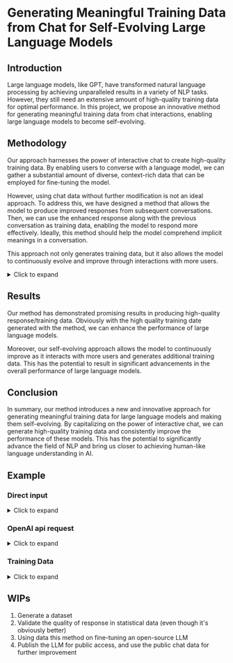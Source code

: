 # Generating Meaningful Training Data from Chat for Self-Evolving Large Language Models

## Introduction

Large language models, like GPT, have transformed natural language processing by achieving unparalleled results in a variety of NLP tasks. However, they still need an extensive amount of high-quality training data for optimal performance. In this project, we propose an innovative method for generating meaningful training data from chat interactions, enabling large language models to become self-evolving.

## Methodology

Our approach harnesses the power of interactive chat to create high-quality training data. By enabling users to converse with a language model, we can gather a substantial amount of diverse, context-rich data that can be employed for fine-tuning the model.

However, using chat data without further modification is not an ideal approach. To address this, we have designed a method that allows the model to produce improved responses from subsequent conversations. Then, we can use the enhanced response along with the previous conversation as training data, enabling the model to respond more effectively. Ideally, this method should help the model comprehend implicit meanings in a conversation.

This approach not only generates training data, but it also allows the model to continuously evolve and improve through interactions with more users.

<details>
  <summary>Click to expand</summary>
  Your content goes here
</details>



## Results

Our method has demonstrated promising results in producing high-quality response/training data. Obviously with the high quality training date generated with the method, we can enhance the performance of large language models. 

Moreover, our self-evolving approach allows the model to continuously improve as it interacts with more users and generates additional training data. This has the potential to result in significant advancements in the overall performance of large language models.

## Conclusion

In summary, our method introduces a new and innovative approach for generating meaningful training data for large language models and making them self-evolving. By capitalizing on the power of interactive chat, we can generate high-quality training data and consistently improve the performance of these models. This has the potential to significantly advance the field of NLP and bring us closer to achieving human-like language understanding in AI.

## Example
### Direct input
<details>
  <summary>Click to expand</summary>
  
you can directly copy the text and paste it into GPT-4 webchat

input:
```markdown
Please response following these rules:
1. The selected request is bounded with !!!request!!!. Copy the selected request unchanged, start with <<start request>>, end with <<end request>>.
2. You should analyze the intuition(why) of the response based on the given past conversation (consider the previous and following conversation), start with <<start analyze>>,end with <<end analyze>>.
3. The selected response is bounded with ***response***. Write a better response with the given context. The new reply should be provided to replace the string bounded with ***response***. New response should start with <<new reply>> end with <<end reply>>.
4. You should consider chats after the selected message as a feedback.
Here is the conversation:
{
    "id": "OHGMj1T_0",
    "conversations": [
      {
        "from": "human",
        "value": "Who sings the italo disco song \"sonambulismo\"?"
      },
      {
        "from": "gpt",
        "value": "The Italo Disco song \"Sonambulismo\" is performed by the Italian musician and singer Pino D'Angi\u00f2. The song was released in 1984 and became a hit in Italy and other European countries."
      },
      {
        "from": "human",
        "value": "give me the lyrics"
      },
      {
        "from": "gpt",
        "value": "Certainly, here are the lyrics to \"Sonambulismo\" by Pino D'Angi\u00f2:\n\nVerse 1:\nC'\u00e8 un'ombra nella notte\nChe mi segue sempre pi\u00f9\n\u00c8 una voce che mi chiama\nChe mi vuole un po' di pi\u00f9\n\nChorus:\nSonambulismo, sonambulismo\nLa mia vita \u00e8 un sonno, un sogno infinito\nSonambulismo, sonambulismo\nLa mia vita \u00e8 un sonno, un sogno infinito\n\nVerse 2:\nNon mi posso svegliare\nNon riesco a non sognare\nSento il vento sulla pelle\nMa non so dove andare\n\nChorus:\nSonambulismo, sonambulismo\nLa mia vita \u00e8 un sonno, un sogno infinito\nSonambulismo, sonambulismo\nLa mia vita \u00e8 un sonno, un sogno infinito\n\nVerse 3:\nVivo come in un film\nDove il tempo non esiste\nFaccio tutto quello che voglio\nMa non mi sento felice\n\nChorus:\nSonambulismo, sonambulismo\nLa mia vita \u00e8 un sonno, un sogno infinito\nSonambulismo, sonambulismo\nLa mia vita \u00e8 un sonno, un sogno infinito\n\nVerse 4:\nC'\u00e8 una porta che mi chiama\nMa non so dove conduce\nNon so se devo entrare\nO continuare a sognare\n\nChorus:\nSonambulismo, sonambulismo\nLa mia vita \u00e8 un sonno, un sogno infinito\nSonambulismo, sonambulismo\nLa mia vita \u00e8 un sonno, un sogno infinito"
      },
      {
        "from": "human",
        "value": "Who sings the Italo Disco song \"Sonnambulismo\"?"
      },
      {
        "from": "gpt",
        "value": "The Italo Disco song \"Sonnambulismo\" is performed by Pino D'Angi\u00f2, an Italian musician and singer. The song was released in 1984 and became a hit in Italy and other European countries."
      },
      {
        "from": "human",
        "value": "I mean the song by Canton"
      },
      {
        "from": "gpt",
        "value": "I apologize for the confusion earlier. The Italo Disco song \"Sonnambulismo\" you are referring to is actually performed by the Italian singer and producer Canton. The song was released in 1986 and became a popular hit in Italy and other parts of Europe. Here are the lyrics:\n\nVerse 1:\nC'\u00e8 una casa bianca\ndove io mi sento in pace\ntutto intorno il silenzio\ne la notte su di me\n\nChorus:\nSonnambulismo\ncammino in sogno solo\nnon ho un'et\u00e0\nnon ho un'identit\u00e0\n\nVerse 2:\nVedo tante cose\nche non so se sono vere\ne cammino piano\nsenza sapere dove andr\u00f2\n\nChorus:\nSonnambulismo\ncammino in sogno solo\nnon ho un'et\u00e0\nnon ho un'identit\u00e0\n\nBridge:\nMa poi mi sveglio e guardo\nil mio viso nella luce\ne sento una nostalgia\nche non so spiegare\n\nChorus:\nSonnambulismo\ncammino in sogno solo\nnon ho un'et\u00e0\nnon ho un'identit\u00e0"
      },
      {
        "from": "human",
        "value": "That's not the lyrics, it starts with \"Buonanotte a tutti voi\""
      },
      {
        "from": "gpt",
        "value": "I apologize for the mistake in my previous response. You are correct, \"Sonnambulismo\" is a different song by Canton, and the lyrics begin with \"Buonanotte a tutti voi.\" Here are the correct lyrics to the song:\n\nVerse 1:\nBuonanotte a tutti voi\n\u00c8 l'ora di dormire ormai\nE io mi sento un po' diverso\nCammino piano e non so dove andr\u00f2\n\nChorus:\nSonnambulismo, sonnambulismo\nLa mia vita \u00e8 un sogno infinito\nSonnambulismo, sonnambulismo\nNon so pi\u00f9 cosa sia la realt\u00e0\n\nVerse 2:\nI colori sono sfocati\nE le luci sembrano ovattate\nSento solo il rumore del mio respiro\nE questo sogno che non ha fine\n\nChorus:\nSonnambulismo, sonnambulismo\nLa mia vita \u00e8 un sogno infinito\nSonnambulismo, sonnambulismo\nNon so pi\u00f9 cosa sia la realt\u00e0\n\nBridge:\nSono solo un sonnambulo\nChe cammina senza meta\nNon so se voglio svegliarmi\nO continuare a sognare\n\nChorus:\nSonnambulismo, sonnambulismo\nLa mia vita \u00e8 un sogno infinito\nSonnambulismo, sonnambulismo\nNon so pi\u00f9 cosa sia la realt\u00e0\n\nOutro:\nLa mia vita \u00e8 un sogno infinito."
      },
      {
        "from": "human",
        "value": "Here's the song's chorus:\n\nSonnambulismo \u00e8 una parola\nche vi meraviglier\u00e0,\nma quante cose questa notte\nstrana mi riveler\u00e0,\nsonnambulismo \u00e8 il desiderio\ndi sfuggire ad un clich\u00e9,\nsereno, allegro, malinconico\ncammino senza te."
      },
      {
        "from": "gpt",
        "value": "I apologize again for the confusion earlier. You are correct that the Italo Disco song \"Sonnambulismo\" you were asking about has lyrics that are different from the two sets I provided earlier. Here are the correct lyrics to the song by Gazebo:\n\nVerse 1:\nBuonanotte a tutti voi\nE' l'ora di dormire ormai\nMa io mi sento un po' diverso\nCammino piano e non so dove andr\u00f2\n\nChorus:\nSonnambulismo \u00e8 una parola\nChe vi meraviglier\u00e0\nMa quante cose questa notte\nStrana mi riveler\u00e0\nSonnambulismo \u00e8 il desiderio\nDi sfuggire ad un clich\u00e9\nSereno, allegro, malinconico\nCammino senza te\n\nVerse 2:\nNon so se \u00e8 un sogno o realt\u00e0\nQuesta vita che sto vivendo qua\nMa qualcosa di strano c'\u00e8\nE questa notte mi stupir\u00e0\n\nChorus:\nSonnambulismo \u00e8 una parola\nChe vi meraviglier\u00e0\nMa quante cose questa notte\nStrana mi riveler\u00e0\nSonnambulismo \u00e8 il desiderio\nDi sfuggire ad un clich\u00e9\nSereno, allegro, malinconico\nCammino senza te\n\nBridge:\nE mi sembra di volare via\nIn un mondo che non c'\u00e8\nMa poi mi sveglio e guardo\nLa mia vita nella luce\n\nChorus:\nSonnambulismo \u00e8 una parola\nChe vi meraviglier\u00e0\nMa quante cose questa notte\nStrana mi riveler\u00e0\nSonnambulismo \u00e8 il desiderio\nDi sfuggire ad un clich\u00e9\nSereno, allegro, malinconico\nCammino senza te\n\nOutro:\nSonnambulismo \u00e8 il desiderio\nDi sfuggire ad un clich\u00e9\nSereno, allegro, malinconico\nCammino senza te."
      },
!!!      {
        "from": "human",
        "value": "Can you make a non-sensical portuguese version of the chorus that keeps the same rhythm and syllable structure?"
      }!!!,
***      {
        "from": "gpt",
        "value": "Certainly, here's a non-sensical Portuguese version of the chorus with the same syllable structure and rhythm:\n\nSonambulismo \u00e9 uma palavra\nQue vai te surpreender\nQuantas coisas essa noite louca\nVai me fazer entender\nSonambulismo \u00e9 o desejo\nDe escapar de um clich\u00ea\nSereno, alegre, melanc\u00f3lico\nCaminho sem voc\u00ea"
      }***,
      {
        "from": "human",
        "value": "You don't need to keep the same meaning, actually you should change it to make less sense. Just keep around the word \"Sonambulismo\" and the same syllable count."
      },
      {
        "from": "gpt",
        "value": "I apologize for the misunderstanding. Here's a non-sensical Portuguese version of the chorus with the same syllable count and keeping the word \"Sonambulismo\":\n\nSonambulismo \u00e9 uma palavra\nQue vai te fazer rir\nQuantas coisas essa noite maluca\nVai me fazer sentir\nSonambulismo \u00e9 o desejo\nDe voar sem um porqu\u00ea\nSereno, alegre, melanc\u00f3lico\nCaminho sem voc\u00ea"
      },
      {
        "from": "human",
        "value": "You can replace the \"definition\" of Sonambulismo in the first and fifth lines for random unrelated words with the same syllable count"
      },
      {
        "from": "gpt",
        "value": "Thank you for the clarification. Here's a version with random unrelated words:\n\nMonossilabismo \u00e9 uma cenoura\nQue vai te iluminar\nQuantas coisas essa noite cavalga\nVai me fazer cantar\nPolilogismo \u00e9 o desejo\nDe pintar sem um pincel\nSereno, alegre, melanc\u00f3lico\nCaminho sem papel"
      }
    ]
  }
```
Response:
```markdown
<<start analyze>>The user asked for a non-sensical Portuguese version of the chorus that keeps the same rhythm and syllable structure, and I provided a version that still made sense. The user then specified that they wanted to change the meaning of the lines to make less sense, only keeping the word "Sonambulismo" and the same syllable count.<<end analyze>>

<<start request>>Can you make a non-sensical portuguese version of the chorus that keeps the same rhythm and syllable structure?<<end request>>

<<new reply>>Understood. Here's a non-sensical Portuguese version of the chorus with the same syllable count and keeping the word "Sonambulismo":

Sonambulismo abacaxi
Mangueira vai desabar
Quantas frutas essa noite girafa
Vai me fazer engolir
Sonambulismo liquidificador
De dançar sem um chapéu
Sereno, alegre, melancólico
Caminho sem anzol<<end reply>>
```
</details>

### OpenAI api request
<details>
  <summary>Click to expand</summary>

[You can find the dataset here](https://huggingface.co/datasets/philschmid/sharegpt-raw/blob/main/sharegpt_20230401_clean_lang_split.json)

  code:

```python
import chat
from chat import ChatGPT
import json
import random

chatbot = chat.ChatGPT()

# a selected example (because gpt originally perform bad in this case)
with open('sharegpt_20230401_clean_lang_split.json', encoding='utf-8') as file:
    data = json.load(file)

formatted_history = ""
for conversation in data:
    if conversation["id"] == "OHGMj1T_0":
        base_index = 0
        history = conversation["conversations"]
        random_integer = 12
        # random_integer = random.randint(base_index, len(history)-base_index-1)
        if history[0]["from"] == "gpt":
            base_index += 1
        for index, chat_detail in enumerate(history):
            string_representation = str(chat_detail)
            if index == random_integer or index == random_integer + 1:
                print(chat_detail)
                if chat_detail["from"] == "gpt":
                    formatted_history+="***"+string_representation+"***"
                else:
                    formatted_history+="!!!"+string_representation+"!!!"
            else:
                formatted_history+=string_representation

print(formatted_history)
chatbot.ask_with_command(formatted_history)
```
Response:
```python
"""
<<start request>>Can you make a non-sensical portuguese version of the chorus that keeps the same rhythm and syllable structure?<<end request>> <<start analyze>>The user is requesting a non-sensical version of the chorus in Portuguese that maintains the same rhythm and syllable structure. Previous replies provided by the AI were still somewhat coherent in terms of meaning.<<end analyze>> <<new reply>>Considerando o pedido, aqui está uma versão do refrão em português sem sentido lógico, mantendo a palavra "Sonambulismo" e a mesma quantidade de sílabas:

Sonambulismo, laranja azul
Mistura abacaxi, lampião
Bagunçando noite, vento carrossel
Capivara alado, serpente colchão
Sonambulismo, celular de sal
Dança ilhabela, borboleta cão
Amendoim, risonho, abacate triste
Sem caranguejo, caminho croissant
<<end reply>>
"""
```
</details>


### Training Data
<details>
  <summary>Click to expand</summary>
This is just a simple example, you can modify it as you want

example:

  ```python
{
    "history": 
        """
            [{
                "from": "human",
                "value": "Who sings the italo disco song \"sonambulismo\"?"
              },
              {
                "from": "gpt",
                "value": "The Italo Disco song \"Sonambulismo\" is performed by the Italian musician and singer Pino D'Angi\u00f2. The song was released in 1984 and became a hit in Italy and other European countries."
              },
              {
                "from": "human",
                "value": "give me the lyrics"
              },
              {
                "from": "gpt",
                "value": "Certainly, here are the lyrics to \"Sonambulismo\" by Pino D'Angi\u00f2:\n\nVerse 1:\nC'\u00e8 un'ombra nella notte\nChe mi segue sempre pi\u00f9\n\u00c8 una voce che mi chiama\nChe mi vuole un po' di pi\u00f9\n\nChorus:\nSonambulismo, sonambulismo\nLa mia vita \u00e8 un sonno, un sogno infinito\nSonambulismo, sonambulismo\nLa mia vita \u00e8 un sonno, un sogno infinito\n\nVerse 2:\nNon mi posso svegliare\nNon riesco a non sognare\nSento il vento sulla pelle\nMa non so dove andare\n\nChorus:\nSonambulismo, sonambulismo\nLa mia vita \u00e8 un sonno, un sogno infinito\nSonambulismo, sonambulismo\nLa mia vita \u00e8 un sonno, un sogno infinito\n\nVerse 3:\nVivo come in un film\nDove il tempo non esiste\nFaccio tutto quello che voglio\nMa non mi sento felice\n\nChorus:\nSonambulismo, sonambulismo\nLa mia vita \u00e8 un sonno, un sogno infinito\nSonambulismo, sonambulismo\nLa mia vita \u00e8 un sonno, un sogno infinito\n\nVerse 4:\nC'\u00e8 una porta che mi chiama\nMa non so dove conduce\nNon so se devo entrare\nO continuare a sognare\n\nChorus:\nSonambulismo, sonambulismo\nLa mia vita \u00e8 un sonno, un sogno infinito\nSonambulismo, sonambulismo\nLa mia vita \u00e8 un sonno, un sogno infinito"
              },
              {
                "from": "human",
                "value": "Who sings the Italo Disco song \"Sonnambulismo\"?"
              },
              {
                "from": "gpt",
                "value": "The Italo Disco song \"Sonnambulismo\" is performed by Pino D'Angi\u00f2, an Italian musician and singer. The song was released in 1984 and became a hit in Italy and other European countries."
              },
              {
                "from": "human",
                "value": "I mean the song by Canton"
              },
              {
                "from": "gpt",
                "value": "I apologize for the confusion earlier. The Italo Disco song \"Sonnambulismo\" you are referring to is actually performed by the Italian singer and producer Canton. The song was released in 1986 and became a popular hit in Italy and other parts of Europe. Here are the lyrics:\n\nVerse 1:\nC'\u00e8 una casa bianca\ndove io mi sento in pace\ntutto intorno il silenzio\ne la notte su di me\n\nChorus:\nSonnambulismo\ncammino in sogno solo\nnon ho un'et\u00e0\nnon ho un'identit\u00e0\n\nVerse 2:\nVedo tante cose\nche non so se sono vere\ne cammino piano\nsenza sapere dove andr\u00f2\n\nChorus:\nSonnambulismo\ncammino in sogno solo\nnon ho un'et\u00e0\nnon ho un'identit\u00e0\n\nBridge:\nMa poi mi sveglio e guardo\nil mio viso nella luce\ne sento una nostalgia\nche non so spiegare\n\nChorus:\nSonnambulismo\ncammino in sogno solo\nnon ho un'et\u00e0\nnon ho un'identit\u00e0"
              },
              {
                "from": "human",
                "value": "That's not the lyrics, it starts with \"Buonanotte a tutti voi\""
              },
              {
                "from": "gpt",
                "value": "I apologize for the mistake in my previous response. You are correct, \"Sonnambulismo\" is a different song by Canton, and the lyrics begin with \"Buonanotte a tutti voi.\" Here are the correct lyrics to the song:\n\nVerse 1:\nBuonanotte a tutti voi\n\u00c8 l'ora di dormire ormai\nE io mi sento un po' diverso\nCammino piano e non so dove andr\u00f2\n\nChorus:\nSonnambulismo, sonnambulismo\nLa mia vita \u00e8 un sogno infinito\nSonnambulismo, sonnambulismo\nNon so pi\u00f9 cosa sia la realt\u00e0\n\nVerse 2:\nI colori sono sfocati\nE le luci sembrano ovattate\nSento solo il rumore del mio respiro\nE questo sogno che non ha fine\n\nChorus:\nSonnambulismo, sonnambulismo\nLa mia vita \u00e8 un sogno infinito\nSonnambulismo, sonnambulismo\nNon so pi\u00f9 cosa sia la realt\u00e0\n\nBridge:\nSono solo un sonnambulo\nChe cammina senza meta\nNon so se voglio svegliarmi\nO continuare a sognare\n\nChorus:\nSonnambulismo, sonnambulismo\nLa mia vita \u00e8 un sogno infinito\nSonnambulismo, sonnambulismo\nNon so pi\u00f9 cosa sia la realt\u00e0\n\nOutro:\nLa mia vita \u00e8 un sogno infinito."
              },
              {
                "from": "human",
                "value": "Here's the song's chorus:\n\nSonnambulismo \u00e8 una parola\nche vi meraviglier\u00e0,\nma quante cose questa notte\nstrana mi riveler\u00e0,\nsonnambulismo \u00e8 il desiderio\ndi sfuggire ad un clich\u00e9,\nsereno, allegro, malinconico\ncammino senza te."
              },
              {
                "from": "gpt",
                "value": "I apologize again for the confusion earlier. You are correct that the Italo Disco song \"Sonnambulismo\" you were asking about has lyrics that are different from the two sets I provided earlier. Here are the correct lyrics to the song by Gazebo:\n\nVerse 1:\nBuonanotte a tutti voi\nE' l'ora di dormire ormai\nMa io mi sento un po' diverso\nCammino piano e non so dove andr\u00f2\n\nChorus:\nSonnambulismo \u00e8 una parola\nChe vi meraviglier\u00e0\nMa quante cose questa notte\nStrana mi riveler\u00e0\nSonnambulismo \u00e8 il desiderio\nDi sfuggire ad un clich\u00e9\nSereno, allegro, malinconico\nCammino senza te\n\nVerse 2:\nNon so se \u00e8 un sogno o realt\u00e0\nQuesta vita che sto vivendo qua\nMa qualcosa di strano c'\u00e8\nE questa notte mi stupir\u00e0\n\nChorus:\nSonnambulismo \u00e8 una parola\nChe vi meraviglier\u00e0\nMa quante cose questa notte\nStrana mi riveler\u00e0\nSonnambulismo \u00e8 il desiderio\nDi sfuggire ad un clich\u00e9\nSereno, allegro, malinconico\nCammino senza te\n\nBridge:\nE mi sembra di volare via\nIn un mondo che non c'\u00e8\nMa poi mi sveglio e guardo\nLa mia vita nella luce\n\nChorus:\nSonnambulismo \u00e8 una parola\nChe vi meraviglier\u00e0\nMa quante cose questa notte\nStrana mi riveler\u00e0\nSonnambulismo \u00e8 il desiderio\nDi sfuggire ad un clich\u00e9\nSereno, allegro, malinconico\nCammino senza te\n\nOutro:\nSonnambulismo \u00e8 il desiderio\nDi sfuggire ad un clich\u00e9\nSereno, allegro, malinconico\nCammino senza te."
              }]
          """,
    "input":
        "Can you make a non-sensical portuguese version of the chorus that keeps the same rhythm and syllable structure?",
    "output": 
        "Certainly, here's a non-sensical Portuguese version of the chorus with the same syllable structure and rhythm:\n\nSonambulismo \u00e9 uma palavra\nQue vai te surpreender\nQuantas coisas essa noite louca\nVai me fazer entender\nSonambulismo \u00e9 o desejo\nDe escapar de um clich\u00ea\nSereno, alegre, melanc\u00f3lico\nCaminho sem voc\u00ea"}
```
</details>

## WIPs
1. Generate a dataset
2. Validate the quality of response in statistical data (even though it's obviously better)
3. Using data this method on fine-tuning an open-source LLM
4. Publish the LLM for public access, and use the public chat data for further improvement